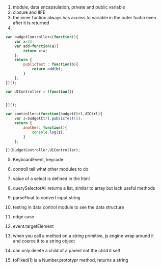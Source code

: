 1. module, data encapsulation, private and public variable
2. closure and IIFE
3. the inner funtion always has access to variable in the outer funtio  even after it is returned
4. 
```javascript
var budgetController=(function(){
    var x=23;
    var add=function(a){
        return x+a;
    };
    return {
        publicTest : function(b){
            return add(b);
        }
    };
})();

var UIController = (function(){
    

})();

var controller=(function(budgetCtrl,UICtrl){
    var z=budgetCtrl.publicTest(5);
    return {
        another: function(){
            console.log(z);
        }
    };

})(budgetController,UIController);
```

5. KeyboardEvent, keycode

6. controll tell what other modules to do
7. value of a select is defined in the html

8. querySelectorAll returns a list, similar to array but lack useful methods

9. parseFloat to convert input string

10. testing in data control module to see the data structure

11. edge case

12. event.targetElement

13. when you call a method on a string primitive, js engine wrap around it and coerce it to a string object

14. can only delete a child of a parent not the child it self

15. toFixed(1) is a Number.prototypr method, returns a string
